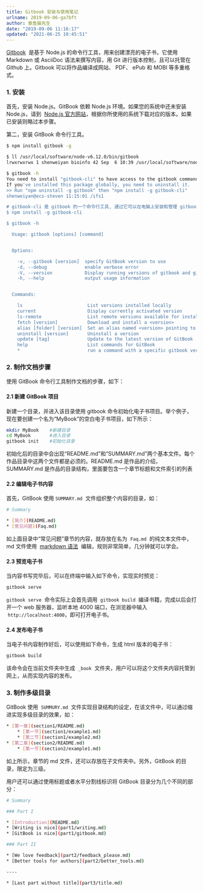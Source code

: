 ```yaml
---
title: Gitbook 安装与使用笔记
urlname: 2019-09-06-ga7bft
author: 章鱼猫先生
date: "2019-09-06 11:16:17"
updated: "2021-06-25 10:45:51"
---
```


[Gitbook](https://github.com/GitbookIO/gitbook)  是基于 Node.js 的命令行工具，用来创建漂亮的电子书，它使用 Markdown 或 AsciiDoc 语法来撰写内容，用 Git 进行版本控制，且可以托管在 Github 上。Gitbook 可以将作品编译成网站、 PDF、 ePub 和 MOBI 等多重格式。

### 1. 安装

首先，安装 Node.js。GitBook 依赖 Node.js 环境。如果您的系统中还未安装 Node.js，请到  [Node.js 官方网站](https://nodejs.org/en/)，根据你所使用的系统下载对应的版本。如果已安装则略过本步骤。

第二，安装 GitBook 命令行工具。

```bash
$ npm install gitbook -g

$ ll /usr/local/software/node-v6.12.0/bin/gitbook
lrwxrwxrwx 1 shenweiyan bioinfo 42 Sep  6 10:39 /usr/local/software/node-v6.12.0/bin/gitbook -> ../lib/node_modules/gitbook/bin/gitbook.js

$ gitbook -h
You need to install "gitbook-cli" to have access to the gitbook command anywhere on your system.
If you've installed this package globally, you need to uninstall it.
>> Run "npm uninstall -g gitbook" then "npm install -g gitbook-cli"
shenweiyan@ecs-steven 11:15:01 /ifs1

# gitbook-cli 是 gitbook 的一个命令行工具, 通过它可以在电脑上安装和管理 gitbook 的多个版本.
$ npm install -g gitbook-cli

$ gitbook -h

  Usage: gitbook [options] [command]


  Options:

    -v, --gitbook [version]  specify GitBook version to use
    -d, --debug              enable verbose error
    -V, --version            Display running versions of gitbook and gitbook-cli
    -h, --help               output usage information


  Commands:

    ls                        List versions installed locally
    current                   Display currently activated version
    ls-remote                 List remote versions available for install
    fetch [version]           Download and install a <version>
    alias [folder] [version]  Set an alias named <version> pointing to <folder>
    uninstall [version]       Uninstall a version
    update [tag]              Update to the latest version of GitBook
    help                      List commands for GitBook
    *                         run a command with a specific gitbook version
```

### 2. 制作文档步骤

使用 GitBook 命令行工具制作文档的步骤，如下：

#### 2.1 新建 GitBook 项目

新建一个目录，并进入该目录使用 gitbook 命令初始化电子书项目。举个例子，现在要创建一个名为“MyBook”的空白电子书项目，如下所示：

```bash
mkdir MyBook 	#新建目录
cd MyBook    	#进入目录
gitbook init 	#初始化目录
```

初始化后的目录中会出现“README.md”和“SUMMARY.md”两个基本文件。每个作品目录中这两个文件都是必须的。README.md 是作品的介绍，SUMMARY.md 是作品的目录结构，里面要包含一个章节标题和文件索引的列表

#### 2.2 编辑电子书内容

首先，GitBook 使用 `SUMMARY.md`  文件组织整个内容的目录，如：

```bash
# Summary

* [简介](README.md)
* [常见问题](Faq.md)
```

如上面目录中“常见问题”章节的内容，就存放在名为  `Faq.md`  的纯文本文件中，md 文件使用  [markdown 语法](http://wowubuntu.com/markdown/)  编辑，规则非常简单，几分钟就可以学会。

#### 2.3 预览电子书

当内容书写完毕后，可以在终端中输入如下命令，实现实时预览：

```bash
gitbook serve
```

`gitbook serve`  命令实际上会首先调用  `gitbook build`  编译书籍，完成以后会打开一个 web 服务器，监听本地 4000 端口，在浏览器中输入  `http://localhost:4000`，即可打开电子书。

#### 2.4 发布电子书

当电子书内容制作好后，可以使用如下命令，生成 html 版本的电子书：

```bash
gitbook build
```

该命令会在当前文件夹中生成  `_book`  文件夹，用户可以将这个文件夹内容托管到网上，从而实现内容的发布。

### 3. 制作多级目录

GitBook 使用  `SUMMURY.md`  文件实现目录结构的设定，在该文件中，可以通过缩进实现多级目录的效果，如：

```bash
* [第一章](section1/README.md)
    * [第一节](section1/example1.md)
    * [第二节](section1/example2.md)
* [第二章](section2/README.md)
    * [第一节](section2/example1.md)
```

如上所示，章节的 md 文件，还可以存放在子文件夹中。另外，GitBook 的目录，限定为三级。

用户还可以通过使用标题或者水平分割线标识将 GitBook 目录分为几个不同的部分：

```bash
# Summary

### Part I

* [Introduction](README.md)
* [Writing is nice](part1/writing.md)
* [GitBook is nice](part1/gitbook.md)

### Part II

* [We love feedback](part2/feedback_please.md)
* [Better tools for authors](part2/better_tools.md)

----

* [Last part without title](part3/title.md)
```

